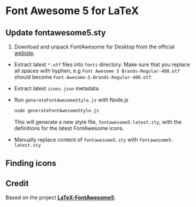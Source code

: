 # Font Awesome 5 for LaTeX

## Update fontawesome5.sty
1.  Download and unpack FontAwesome for Desktop from the official [webiste](https://fontawesome.com/download).

-   Extract latest `*.otf` files into `fonts` directory. Make sure that you replace all spaces with hyphen, e.g `Font Awesome 5 Brands-Regular-400.otf` should become `Font-Awesome-5-Brands-Regular-400.otf`.

-   Extract latest `icons.json` metadata.

-   Run `generateFontAwesomeStyle.js` with Node.js
    ```bash
    node generateFontAwesomeStyle.js
    ```
    This will generate a new style file, `fontawesome5-latest.sty`, with the definitions for the latest FontAwesome icons.

-   Manually replace content of `fontawesome5.sty` with `fontawesome5-latest.sty`

## Finding icons

## Credit
Based on the project [**LaTeX-FontAwesome5**](https://github.com/javydekoning/LaTeX-FontAwesome5/blob/master/createDefinitions.js).
